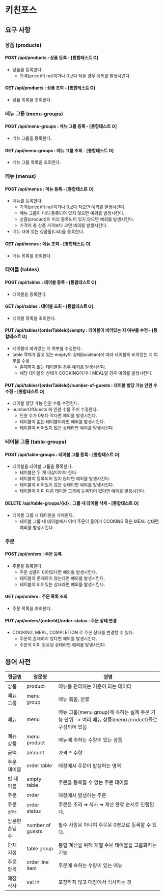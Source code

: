 # 키친포스

## 요구 사항

### 상품 (products)
#### POST /api/products : 상품 등록 - [통합테스트 O] 
- 상품을 등록한다. 
  - 가격(price)이 null이거나 0보다 작을 경우 예외를 발생시킨다. 

#### GET /api/products : 상품 조회 - [통합테스트 O]
- 상품 목록을 조회한다.

### 메뉴 그룹 (menu-groups)

#### POST /api/menu-groups : 메뉴 그룹 등록 - [통합테스트 O]
- 메뉴 그룹을 등록한다.

#### GET /api/menu-groups : 메뉴 그룹 조회 - [통합테스트 O]
- 메뉴 그룹 목록을 조회한다.

### 메뉴 (menus)

#### POST /api/menus : 메뉴 등록 - [통합테스트 O]
- 메뉴를 등록한다.
    - 가격(price)이 null이거나 0보다 작으면 예외를 발생시킨다.
    - 메뉴 그룹이 미리 등록되어 있지 않으면 예외를 발생시킨다.
    - 상품(product)이 미리 등록되어 있지 않으면 예외를 발생시킨다.
    - 가격이 총 상품 가격보다 크면 예외를 발생시킨다.
- 메뉴 내에 있는 상품들(List<MenuProduct>)을 등록한다.

#### GET /api/menus : 메뉴 조회 - [통합테스트 O]
- 메뉴 목록을 조회한다.

### 테이블 (tables)

#### POST /api/tables : 테이블 등록 - [통합테스트 O]
- 테이블을 등록한다.

#### GET /api/tables : 테이블 조회 - [통합테스트 O]
- 테이블 목록을 조회한다.

#### PUT /api/tables/{orderTableId}/empty : 테이블이 비어있는 지 여부를 수정 - [통합테스트 O]
- 테이블이 비어있는 지 여부를 수정한다.
- table 객체가 들고 있는 empty의 상태(boolean)에 따라 테이블의 비어있는 지 여부를 수정 
    - 존재하지 않는 테이블일 경우 예외를 발생시킨다.
    - 해당 테이블의 상태가 COOKING이거나 MEAL일 경우 예외를 발생시킨다.

#### PUT /api/tables/{orderTableId}/number-of-guests : 테이블 할당 가능 인원 수 수정 - [통합테스트 O]
- 테이블 할당 가능 인원 수를 수정한다.
- numberOfGuests 에 인원 수를 주어 수정한다.
    - 인원 수가 0보다 작다면 예외를 발생시킨다.
    - 테이블이 없는 테이블이라면 예외를 발생시킨다.
    - 테이블이 비어있지 않은 상태라면 예외를 발생시킨다.

### 테이블 그룹 (table-groups)
#### POST /api/table-groups : 테이블 그룹 등록 - [통합테스트 O]
- 테이블을 테이블 그룹을 등록한다.
    - 테이블은 두 개 이상이어야 한다.
    - 테이블이 등록되어 있지 않다면 예외를 발생시킨다.
    - 테이블이 비어있지 않은 상태이면 예외를 발생시킨다.
    - 테이블이 이미 다른 테이블 그룹에 등록되어 있다면 예외를 발생시킨다.

#### DELETE /api/table-groups/{id} : 그룹 내 테이블 삭제 - [통합테스트 O]
- 테이블 그룹 내 테이블을 삭제한다.
    - 테이블 그룹 내 테이블에서 이미 주문이 들어가 COOKING 혹은 MEAL 상태면 예외를 발생시킨다.

### 주문
#### POST /api/orders : 주문 등록
- 주문을 등록한다.
    - 주문 상품이 비어있다면 예외를 발생시킨다.
    - 테이블이 존재하지 않는다면 예외를 발생시킨다.
    - 테이블이 비어있는 상태라면 예외를 발생시킨다.

#### GET /api/orders : 주문 목록 조회
- 주문 목록을 조회한다.

#### PUT /api/orders/{orderId}/order-status : 주문 상태 변경
- COOKING, MEAL, COMPLETION 로 주문 상태를 변경할 수 있다.
    - 주문이 존재하지 않다면 예외를 발생시킨다.
    - 주문이 이미 완료된 상태라면 예외를 발생시킨다.

## 용어 사전

| 한글명 | 영문명 | 설명 |
| --- | --- | --- |
| 상품 | product | 메뉴를 관리하는 기준이 되는 데이터 |
| 메뉴 그룹 | menu group | 메뉴 묶음, 분류 |
| 메뉴 | menu | 메뉴 그룹(menu group)에 속하는 실제 주문 가능 단위 -> 여러 메뉴 상품(menu product)들로 구성되어 있음 |
| 메뉴 상품 | menu product | 메뉴에 속하는 수량이 있는 상품 |
| 금액 | amount | 가격 * 수량 |
| 주문 테이블 | order table | 매장에서 주문이 발생하는 영역 |
| 빈 테이블 | empty table | 주문을 등록할 수 없는 주문 테이블 |
| 주문 | order | 매장에서 발생하는 주문 |
| 주문 상태 | order status | 주문은 조리 ➜ 식사 ➜ 계산 완료 순서로 진행된다. |
| 방문한 손님 수 | number of guests | 필수 사항은 아니며 주문은 0명으로 등록할 수 있다. |
| 단체 지정 | table group | 통합 계산을 위해 개별 주문 테이블을 그룹화하는 기능 |
| 주문 항목 | order line item | 주문에 속하는 수량이 있는 메뉴 |
| 매장 식사 | eat in | 포장하지 않고 매장에서 식사하는 것 |
